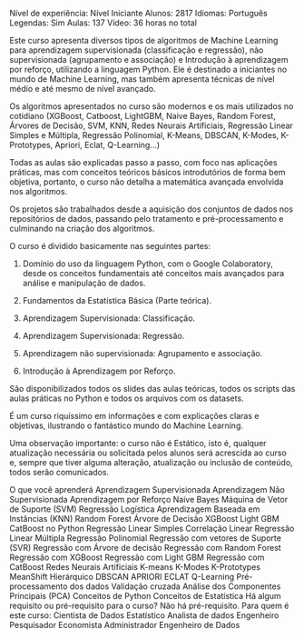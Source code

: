 Nível de experiência: Nível Iniciante
Alunos: 2817
Idiomas: Português
Legendas: Sim
Aulas: 137
Vídeo: 36 horas no total


Este curso apresenta diversos tipos de algoritmos de Machine Learning para aprendizagem supervisionada (classificação e regressão), não supervisionada (agrupamento e associação) e Introdução à aprendizagem por reforço, utilizando a linguagem Python. Ele é destinado a iniciantes no mundo de Machine Learning, mas também apresenta técnicas de nível médio e até mesmo de nível avançado.

Os algoritmos apresentados no curso são modernos e os mais utilizados no cotidiano (XGBoost, Catboost, LightGBM, Naive Bayes, Random Forest, Árvores de Decisão, SVM, KNN, Redes Neurais Artificiais, Regressão Linear Simples e Múltipla, Regressão Polinomial, K-Means, DBSCAN, K-Modes, K-Prototypes, Apriori, Eclat, Q-Learning...)

Todas as aulas são explicadas passo a passo, com foco nas aplicações práticas, mas com conceitos teóricos básicos introdutórios de forma bem objetiva, portanto, o curso não detalha a matemática avançada envolvida nos algoritmos.

Os projetos são trabalhados desde a aquisição dos conjuntos de dados nos repositórios de dados, passando pelo tratamento e pré-processamento e culminando na criação dos algoritmos.

O curso é dividido basicamente nas seguintes partes:

1) Domínio do uso da linguagem Python, com o Google Colaboratory, desde os conceitos fundamentais até conceitos mais avançados para análise e manipulação de dados.

2) Fundamentos da Estatística Básica (Parte teórica).

3) Aprendizagem Supervisionada: Classificação.

4) Aprendizagem Supervisionada: Regressão.

5) Aprendizagem não supervisionada: Agrupamento e associação.

6) Introdução à Aprendizagem por Reforço.

São disponibilizados todos os slides das aulas teóricas, todos os scripts das aulas práticas no Python e todos os arquivos com os datasets.

É um curso riquíssimo em informações e com explicações claras e objetivas, ilustrando o fantástico mundo do Machine Learning.

Uma observação importante: o curso não é Estático, isto é, qualquer atualização necessária ou solicitada pelos alunos será acrescida ao curso e, sempre que tiver alguma alteração, atualização ou inclusão de conteúdo, todos serão comunicados.

O que você aprenderá
Aprendizagem Supervisionada
Aprendizagem Não Supervisionada
Aprendizagem por Reforço
Naive Bayes
Máquina de Vetor de Suporte (SVM)
Regressão Logística
Aprendizagem Baseada em Instâncias (KNN)
Random Forest
Árvore de Decisão
XGBoost
Light GBM
CatBoost no Python
Regressão Linear Simples
Correlação Linear
Regressão Linear Múltipla
Regressão Polinomial
Regressão com vetores de Suporte (SVR)
Regressão com Árvore de decisão
Regressão com Random Forest
Regressão com XGBoost
Regressão com Light GBM
Regressão com CatBoost
Redes Neurais Artificiais
K-means
K-Modes
K-Prototypes
MeanShift
Hierárquico
DBSCAN
APRIORI
ECLAT
Q-Learning
Pré-processamento dos dados
Validação cruzada
Análise dos Componentes Principais (PCA)
Conceitos de Python
Conceitos de Estatística
Há algum requisito ou pré-requisito para o curso?
Não há pré-requisito.
Para quem é este curso:
Cientista de Dados
Estatístico
Analista de dados
Engenheiro
Pesquisador
Economista
Administrador
Engenheiro de Dados
